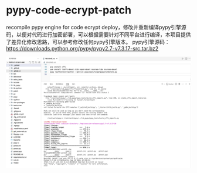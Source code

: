 # pypy-code-ecrypt-patch
recompile pypy engine for code ecrypt deploy，修改并重新编译pypy引擎源码，以便对代码进行加密部署，可以根据需要针对不同平台进行编译，本项目提供了差异化修改思路，可以参考修改任何pypy引擎版本。
pypy引擎源码：https://downloads.python.org/pypy/pypy2.7-v7.3.17-src.tar.bz2

![preview](preview.png)
